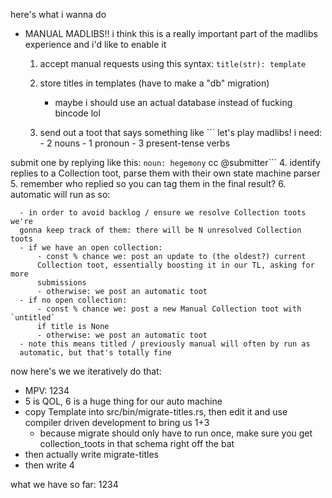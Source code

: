 here's what i wanna do

- MANUAL MADLIBS!! i think this is a really important part of the madlibs
  experience and i'd like to enable it

  1. accept manual requests using this syntax: `title(str): template`
  2. store titles in templates (have to make a "db" migration)

      - maybe i should use an actual database instead of fucking bincode lol

  3. send out a toot that says something like ```
let's play madlibs! i need:
\- 2 nouns
\- 1 pronoun
\- 3 present-tense verbs

submit one by replying like this: `noun: hegemony`
cc @submitter```
  4. identify replies to a Collection toot, parse them with their own state
  machine parser
  5. remember who replied so you can tag them in the final result?
  6. automatic will run as so:

      - in order to avoid backlog / ensure we resolve Collection toots we're
      gonna keep track of them: there will be N unresolved Collection toots
      - if we have an open collection:
          - const % chance we: post an update to (the oldest?) current
          Collection toot, essentially boosting it in our TL, asking for more
          submissions
          - otherwise: we post an automatic toot
      - if no open collection:
          - const % chance we: post a new Manual Collection toot with `untitled`
          if title is None
          - otherwise: we post an automatic toot
      - note this means titled / previously manual will often by run as
      automatic, but that's totally fine

now here's we we iteratively do that:
- MPV: 1234
- 5 is QOL, 6 is a huge thing for our auto machine
- copy Template into src/bin/migrate-titles.rs, then edit it and use compiler
driven development to bring us 1+3
    - because migrate should only have to run once, make sure you get
    collection_toots in that schema right off the bat
- then actually write migrate-titles
- then write 4

what we have so far:
1234

